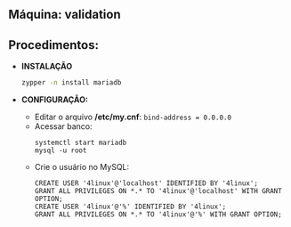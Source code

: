 Máquina: validation
-------------------

Procedimentos:
--------------

* **INSTALAÇÃO**
  ```bash
  zypper -n install mariadb
  ```

* **CONFIGURAÇÃO:**
  - Editar o arquivo **/etc/my.cnf**: `bind-address = 0.0.0.0`
  -  Acessar banco: 
     ```
     systemctl start mariadb
     mysql -u root
     ```
  -  Crie o usuário no MySQL:
     ```mysql
     CREATE USER '4linux'@'localhost' IDENTIFIED BY '4linux';
     GRANT ALL PRIVILEGES ON *.* TO '4linux'@'localhost' WITH GRANT OPTION;
     CREATE USER '4linux'@'%' IDENTIFIED BY '4linux';
     GRANT ALL PRIVILEGES ON *.* TO '4linux'@'%' WITH GRANT OPTION;
     ```
